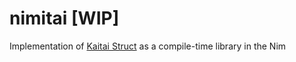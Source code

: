 # nimitai [WIP]
Implementation of [Kaitai Struct](https://kaitai.io/) as a compile-time library in the Nim
